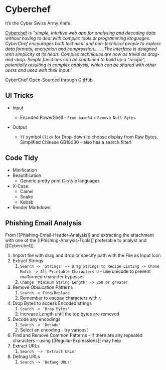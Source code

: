 # Cyberchef

It’s the Cyber Swiss Army Knife.

[Cyberchef](https://cyberchef.org/) is *"simple, intuitive web app for analysing and decoding data without having to deal with complex tools or programming languages. CyberChef encourages both technical and non-technical people to explore data formats, encryption and compression....*
...*The interface is designed with simplicity at its heart. Complex techniques are now as trivial as drag-and-drop. Simple functions can be combined to build up a "recipe", potentially resulting in complex analysis, which can be shared with other users and used with their input."*

CyberChef Open-Sourced through [GitHub](https://github.com/gchq/CyberChef)

## UI Tricks

- Input
	- Encoded PowerShell - `From base64` + `Remove Null Bytes`

- Output 
	- `TT` symbol `Click` for Drop-down to choose display from Raw Bytes, Simplified Chinese GB18030 - also has a search filter! 

## Code Tidy

- Minification
- Beautification
	- Generic pretty print C-style languages
- X-Case: 
	- Camel
	- Snake
	- Kebab
- Render Markdown


## Phishing Email Analysis

From [[Phishing-Email-Header-Analysis]] and extracting the attachment with one of the [[Phishing-Analysis-Tools]] preferable to analyst and [[Cyberchef]].

1. Import file with drag and drop or specify path with the File as Input Icon
2. Extract Strings
	1. `Search -> 'Strings' -> Drag Strings to Recipe Listing -> Chane Match -> All Printable Characters U` - use unicode to prevent malformed character bypasses
	2. `Change 'Minimum String Length' -> 258 or greater`
3. Remove Obsucation Patterns
	1. `Search -> Find/Replace`
	2. Remember to escpae characters with `\`
4. Drop Bytes to access Encoded strings
	1. `Search -> 'Drop Bytes'`
	2. Increase Length until the top bytes are removed
5. Decode any encodings 
	1. `Search -> 'Decode'`
	2. Select an encoding - try various!
6. Find and Remove Common Patterns - if there are any repeated characters - using [[Regular-Expressions]] may help
7. Extract URLs
	1. `Search  -> 'Extract URLs'`
8. Defnag URLs
	1. `Search -> 'Defang URLs'`